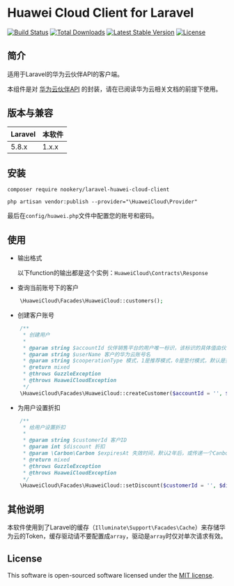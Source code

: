 # Huawei Cloud Client for Laravel

<p align="left">
<a href="https://travis-ci.org/nookery/laravel-huawei-cloud-client"><img src="https://travis-ci.org/nookery/laravel-huawei-cloud-client.svg" alt="Build Status"></a>
<a href="https://packagist.org/packages/nookery/laravel-huawei-cloud-client"><img src="https://poser.pugx.org/nookery/laravel-huawei-cloud-client/d/total.svg" alt="Total Downloads"></a>
<a href="https://packagist.org/packages/nookery/laravel-huawei-cloud-client"><img src="https://poser.pugx.org/nookery/laravel-huawei-cloud-client/v/stable.svg" alt="Latest Stable Version"></a>
<a href="https://packagist.org/packages/nookery/laravel-huawei-cloud-client"><img src="https://poser.pugx.org/nookery/laravel-huawei-cloud-client/license.svg" alt="License"></a>
</p>

## 简介

适用于Laravel的华为云伙伴API的客户端。  

本组件是对 [华为云伙伴API](https://support.huaweicloud.com/api-bpconsole/zh-cn_topic_0075200705.html) 的封装，请在已阅读华为云相关文档的前提下使用。

## 版本与兼容

 Laravel  | 本软件
:---------|:----------
 5.8.x    | 1.x.x

## 安装
```
composer require nookery/laravel-huawei-cloud-client  

php artisan vendor:publish --provider="\HuaweiCloud\Provider"    
```

最后在`config/huawei.php`文件中配置您的账号和密码。

## 使用

- 输出格式  

    以下function的输出都是这个实例：`HuaweiCloud\Contracts\Response`
    
- 查询当前账号下的客户

```php
    \HuaweiCloud\Facades\HuaweiCloud::customers();
```

- 创建客户账号

```php
    /**
     * 创建用户
     *
     * @param string $accountId 伙伴销售平台的用户唯一标识，该标识的具体值由伙伴分配
     * @param string $userName 客户的华为云账号名
     * @param string $cooperationType 模式，1是推荐模式，0是垫付模式，默认是垫付模式
     * @return mixed
     * @throws GuzzleException
     * @throws HuaweiCloudException
     */
    \HuaweiCloud\Facades\HuaweiCloud::createCustomer($accountId = '', $userName = '', $cooperationType = '0');
```

- 为用户设置折扣

```php
    /**
     * 给用户设置折扣
     *
     * @param string $customerId 客户ID
     * @param int $discount 折扣
     * @param \Carbon\Carbon $expiresAt 失效时间，默认2年后，或传递一个Canbon实例
     * @return mixed
     * @throws GuzzleException
     * @throws HuaweiCloudException
     */
    \HuaweiCloud\Facades\HuaweiCloud::setDiscount($customerId = '', $discount = 1, \Carbon\Carbon $expiresAt = null);
```

## 其他说明

本软件使用到了Laravel的缓存（`Illuminate\Support\Facades\Cache`）来存储华为云的Token，缓存驱动请不要配置成`array`，驱动是`array`时仅对单次请求有效。

## License

This software is open-sourced software licensed under the [MIT license](https://opensource.org/licenses/MIT).
